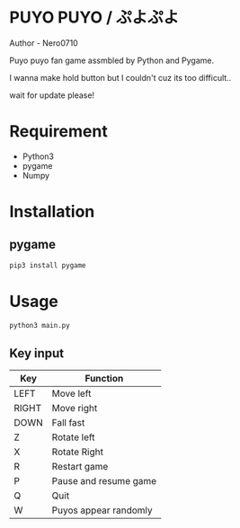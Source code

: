 # PUYO PUYO / ぷよぷよ

Author - Nero0710

Puyo puyo fan game assmbled by Python and Pygame.

I wanna make hold button but I couldn't cuz its too difficult..

wait for update please!

# Requirement

- Python3
- pygame
- Numpy


# Installation

## pygame

```bash
pip3 install pygame
```

# Usage

```bash
python3 main.py
```

## Key input

| Key   | Function               |
| ----- | ---------------------- |
| LEFT  |  Move left              |
| RIGHT |  Move right             |
| DOWN  |  Fall fast              |
| Z     |  Rotate left            |
| X     |  Rotate Right           |
| R     |  Restart game           |
| P     |  Pause and resume game  |
| Q     |  Quit                   |
| W     |  Puyos appear randomly |

